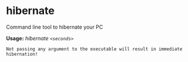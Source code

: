 hibernate
=========

Command line tool to hibernate your PC

**Usage:** *hibernate `<seconds>`*

    Not passing any argument to the executable will result in immediate hibernation!
